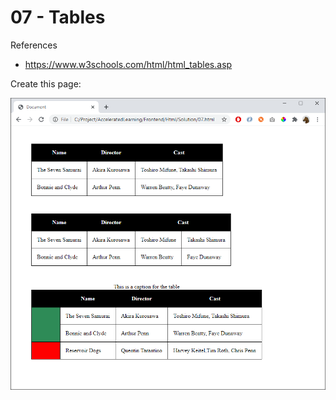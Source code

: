 
    
# 07 - Tables

References
- https://www.w3schools.com/html/html_tables.asp

Create this page:

![](img/07.png)



